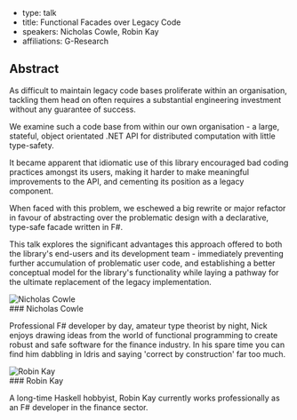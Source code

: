 - type: talk
- title: Functional Facades over Legacy Code
- speakers: Nicholas Cowle, Robin Kay
- affiliations: G-Research

## Abstract 

As difficult to maintain legacy code bases proliferate within an organisation, tackling them head on often requires a substantial engineering investment without any guarantee of success.

We examine such a code base from within our own organisation - a large, stateful, object orientated .NET API for distributed computation with little type-safety.

It became apparent that idiomatic use of this library encouraged bad coding practices amongst its users, making it harder to make meaningful improvements to the API, and cementing its position as a legacy component.

When faced with this problem, we eschewed a big rewrite or major refactor in favour of abstracting over the problematic design with a declarative, type-safe facade written in F#.

This talk explores the significant advantages this approach offered to both the library's end-users and its development team - immediately preventing further accumulation of problematic user code, and establishing a better conceptual model for the library's functionality while laying a pathway for the ultimate replacement of the legacy implementation.

<div class="row author media" media:type="text/omd">

<div class="image">
<div class="avatar">
<img src="img/nicholas-cowle.jpg" alt="Nicholas Cowle"></img>
</div>
</div>

<div class="content" media:type="text/omd">
### Nicholas Cowle

Professional F# developer by day, amateur type theorist by night, Nick enjoys drawing ideas from the world of functional programming to create robust and safe software for the finance industry. In his spare time you can find him dabbling in Idris and saying 'correct by construction' far too much.
</div>

</div>

<div class="row author media" media:type="text/omd">

<div class="image">
<div class="avatar">
<img src="img/robin-kay.jpg" alt="Robin Kay"></img>
</div>
</div>

<div class="content" media:type="text/omd">
### Robin Kay

A long-time Haskell hobbyist, Robin Kay currently works professionally as an F# developer in the finance sector.
</div>

</div>
